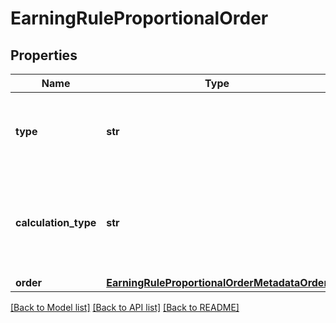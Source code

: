 # EarningRuleProportionalOrder


## Properties
Name | Type | Description | Notes
------------ | ------------- | ------------- | -------------
**type** | **str** | Defines how the points will be added to the loyalty card.PROPORTIONAL adds points based on a pre-defined ratio. | [default to 'PROPORTIONAL']
**calculation_type** | **str** | &#x60;ORDER_METADATA&#x60;: Order Metadata (X points for every Y in metadata attribute, defined in the property key under the order.metadata object) | [default to 'ORDER_METADATA']
**order** | [**EarningRuleProportionalOrderMetadataOrder**](EarningRuleProportionalOrderMetadataOrder.md) |  | 

[[Back to Model list]](../README.md#documentation-for-models) [[Back to API list]](../README.md#documentation-for-api-endpoints) [[Back to README]](../README.md)



